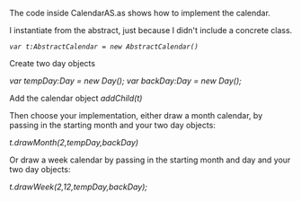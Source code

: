 The code inside CalendarAS.as shows how to implement the calendar.

I instantiate from the abstract, just because I didn't include a concrete class.

_`var t:AbstractCalendar = new AbstractCalendar()`_

Create two day objects

_var tempDay:Day = new Day();_
_var backDay:Day = new Day();_


Add the calendar object
_addChild(t)_

Then choose your implementation, either draw a month calendar, by passing in the starting month and your two day objects:

_t.drawMonth(2,tempDay,backDay)_

Or draw a week calendar by passing in the starting month and day and your two day objects:

_t.drawWeek(2,12,tempDay,backDay);_